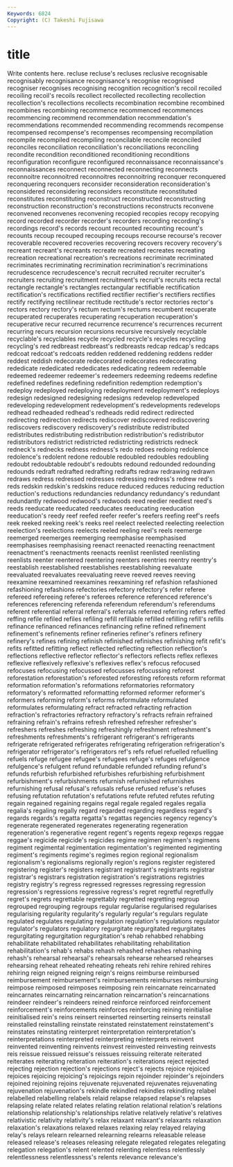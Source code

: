 ```yaml
---
Keywords: 6824 
Copyright: (C) Takeshi Fujisawa
---
```


# title

Write contents here.
recluse recluse's recluses reclusive recognisable recognisably
recognisance recognisance's recognise recognised recogniser recognises recognising recognition recognition's recoil
recoiled recoiling recoil's recoils recollect recollected recollecting recollection recollection's recollections
recollects recombination recombine recombined recombines recombining recommence recommenced recommences recommencing
recommend recommendation recommendation's recommendations recommended recommending recommends recompense recompensed recompense's
recompenses recompensing recompilation recompile recompiled recompiling reconcilable reconcile reconciled reconciles
reconciliation reconciliation's reconciliations reconciling recondite recondition reconditioned reconditioning reconditions reconfiguration
reconfigure reconfigured reconnaissance reconnaissance's reconnaissances reconnect reconnected reconnecting reconnects reconnoitre
reconnoitred reconnoitres reconnoitring reconquer reconquered reconquering reconquers reconsider reconsideration reconsideration's
reconsidered reconsidering reconsiders reconstitute reconstituted reconstitutes reconstituting reconstruct reconstructed reconstructing
reconstruction reconstruction's reconstructions reconstructs reconvene reconvened reconvenes reconvening recopied recopies
recopy recopying record recorded recorder recorder's recorders recording recording's recordings
record's records recount recounted recounting recount's recounts recoup recouped recouping
recoups recourse recourse's recover recoverable recovered recoveries recovering recovers recovery
recovery's recreant recreant's recreants recreate recreated recreates recreating recreation recreational
recreation's recreations recriminate recriminated recriminates recriminating recrimination recrimination's recriminations recrudescence
recrudescence's recruit recruited recruiter recruiter's recruiters recruiting recruitment recruitment's recruit's
recruits recta rectal rectangle rectangle's rectangles rectangular rectifiable rectification rectification's
rectifications rectified rectifier rectifier's rectifiers rectifies rectify rectifying rectilinear rectitude
rectitude's rector rectories rector's rectors rectory rectory's rectum rectum's rectums
recumbent recuperate recuperated recuperates recuperating recuperation recuperation's recuperative recur recurred
recurrence recurrence's recurrences recurrent recurring recurs recursion recursions recursive recursively
recyclable recyclable's recyclables recycle recycled recycle's recycles recycling recycling's red
redbreast redbreast's redbreasts redcap redcap's redcaps redcoat redcoat's redcoats redden
reddened reddening reddens redder reddest reddish redecorate redecorated redecorates redecorating
rededicate rededicated rededicates rededicating redeem redeemable redeemed redeemer redeemer's redeemers
redeeming redeems redefine redefined redefines redefining redefinition redemption redemption's redeploy
redeployed redeploying redeployment redeployment's redeploys redesign redesigned redesigning redesigns redevelop
redeveloped redeveloping redevelopment redevelopment's redevelopments redevelops redhead redheaded redhead's redheads
redid redirect redirected redirecting redirection redirects rediscover rediscovered rediscovering rediscovers
rediscovery rediscovery's redistribute redistributed redistributes redistributing redistribution redistribution's redistributor redistributors
redistrict redistricted redistricting redistricts redneck redneck's rednecks redness redness's redo
redoes redoing redolence redolence's redolent redone redouble redoubled redoubles redoubling
redoubt redoubtable redoubt's redoubts redound redounded redounding redounds redraft redrafted
redrafting redrafts redraw redrawing redrawn redraws redress redressed redresses redressing
redress's redrew red's reds redskin redskin's redskins reduce reduced reduces
reducing reduction reduction's reductions redundancies redundancy redundancy's redundant redundantly redwood
redwood's redwoods reed reedier reediest reed's reeds reeducate reeducated reeducates
reeducating reeducation reeducation's reedy reef reefed reefer reefer's reefers reefing
reef's reefs reek reeked reeking reek's reeks reel reelect reelected
reelecting reelection reelection's reelections reelects reeled reeling reel's reels reemerge
reemerged reemerges reemerging reemphasise reemphasised reemphasises reemphasising reenact reenacted reenacting
reenactment reenactment's reenactments reenacts reenlist reenlisted reenlisting reenlists reenter reentered
reentering reenters reentries reentry reentry's reestablish reestablished reestablishes reestablishing reevaluate
reevaluated reevaluates reevaluating reeve reeved reeves reeving reexamine reexamined reexamines
reexamining ref refashion refashioned refashioning refashions refectories refectory refectory's refer
referee refereed refereeing referee's referees reference referenced reference's references referencing
referenda referendum referendum's referendums referent referential referral referral's referrals referred
referring refers reffed reffing refile refiled refiles refiling refill refillable
refilled refilling refill's refills refinance refinanced refinances refinancing refine refined
refinement refinement's refinements refiner refineries refiner's refiners refinery refinery's refines
refining refinish refinished refinishes refinishing refit refit's refits refitted refitting
reflect reflected reflecting reflection reflection's reflections reflective reflector reflector's reflectors
reflects reflex reflexes reflexive reflexively reflexive's reflexives reflex's refocus refocused
refocuses refocusing refocussed refocusses refocussing reforest reforestation reforestation's reforested reforesting
reforests reform reformat reformation reformation's reformations reformatories reformatory reformatory's reformatted
reformatting reformed reformer reformer's reformers reforming reform's reforms reformulate reformulated
reformulates reformulating refract refracted refracting refraction refraction's refractories refractory refractory's
refracts refrain refrained refraining refrain's refrains refresh refreshed refresher refresher's
refreshers refreshes refreshing refreshingly refreshment refreshment's refreshments refreshments's refrigerant refrigerant's
refrigerants refrigerate refrigerated refrigerates refrigerating refrigeration refrigeration's refrigerator refrigerator's refrigerators
ref's refs refuel refuelled refuelling refuels refuge refugee refugee's refugees
refuge's refuges refulgence refulgence's refulgent refund refundable refunded refunding refund's
refunds refurbish refurbished refurbishes refurbishing refurbishment refurbishment's refurbishments refurnish refurnished
refurnishes refurnishing refusal refusal's refusals refuse refused refuse's refuses refusing
refutation refutation's refutations refute refuted refutes refuting regain regained regaining
regains regal regale regaled regales regalia regalia's regaling regally regard
regarded regarding regardless regard's regards regards's regatta regatta's regattas regencies
regency regency's regenerate regenerated regenerates regenerating regeneration regeneration's regenerative regent
regent's regents regexp regexps reggae reggae's regicide regicide's regicides regime
regimen regimen's regimens regiment regimental regimentation regimentation's regimented regimenting regiment's
regiments regime's regimes region regional regionalism regionalism's regionalisms regionally region's
regions register registered registering register's registers registrant registrant's registrants registrar
registrar's registrars registration registration's registrations registries registry registry's regress regressed
regresses regressing regression regression's regressions regressive regress's regret regretful regretfully
regret's regrets regrettable regrettably regretted regretting regroup regrouped regrouping regroups
regular regularise regularised regularises regularising regularity regularity's regularly regular's regulars
regulate regulated regulates regulating regulation regulation's regulations regulator regulator's regulators
regulatory regurgitate regurgitated regurgitates regurgitating regurgitation regurgitation's rehab rehabbed rehabbing
rehabilitate rehabilitated rehabilitates rehabilitating rehabilitation rehabilitation's rehab's rehabs rehash rehashed
rehashes rehashing rehash's rehearsal rehearsal's rehearsals rehearse rehearsed rehearses rehearsing
reheat reheated reheating reheats rehi rehire rehired rehires rehiring reign
reigned reigning reign's reigns reimburse reimbursed reimbursement reimbursement's reimbursements reimburses
reimbursing reimpose reimposed reimposes reimposing rein reincarnate reincarnated reincarnates reincarnating
reincarnation reincarnation's reincarnations reindeer reindeer's reindeers reined reinforce reinforced reinforcement
reinforcement's reinforcements reinforces reinforcing reining reinitialise reinitialised rein's reins reinsert
reinserted reinserting reinserts reinstall reinstalled reinstalling reinstate reinstated reinstatement reinstatement's
reinstates reinstating reinterpret reinterpretation reinterpretation's reinterpretations reinterpreted reinterpreting reinterprets reinvent
reinvented reinventing reinvents reinvest reinvested reinvesting reinvests reis reissue reissued
reissue's reissues reissuing reiterate reiterated reiterates reiterating reiteration reiteration's reiterations
reject rejected rejecting rejection rejection's rejections reject's rejects rejoice rejoiced
rejoices rejoicing rejoicing's rejoicings rejoin rejoinder rejoinder's rejoinders rejoined rejoining
rejoins rejuvenate rejuvenated rejuvenates rejuvenating rejuvenation rejuvenation's rekindle rekindled rekindles
rekindling relabel relabelled relabelling relabels relaid relapse relapsed relapse's relapses
relapsing relate related relates relating relation relational relation's relations relationship
relationship's relationships relative relatively relative's relatives relativistic relativity relativity's relax
relaxant relaxant's relaxants relaxation relaxation's relaxations relaxed relaxes relaxing relay
relayed relaying relay's relays relearn relearned relearning relearns releasable release
released release's releases releasing relegate relegated relegates relegating relegation relegation's
relent relented relenting relentless relentlessly relentlessness relentlessness's relents relevance relevance's
